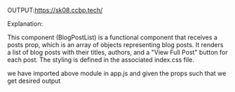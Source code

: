 OUTPUT:https://sk08.ccbp.tech/



Explanation:

This component (BlogPostList) is a functional component that receives a posts prop, which is an array of objects representing blog posts.
It renders a list of blog posts with their titles, authors, and a "View Full Post" button for each post.
The styling is defined in the associated index.css file.


we have imported above module in app.js and given the props such that we get desired output